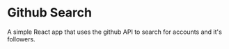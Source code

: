 # Github Search

A simple React app that uses the github API to search for accounts and it's followers.